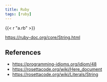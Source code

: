 ```yaml
---
title: Ruby
tags: [ruby]
---
```


{{< r "a.rb" >}}

<https://ruby-doc.org/core/String.html>

## References

- <https://programming-idioms.org/idiom/48>
- <https://rosettacode.org/wiki/Here_document>
- <https://rosettacode.org/wiki/Literals/String>
